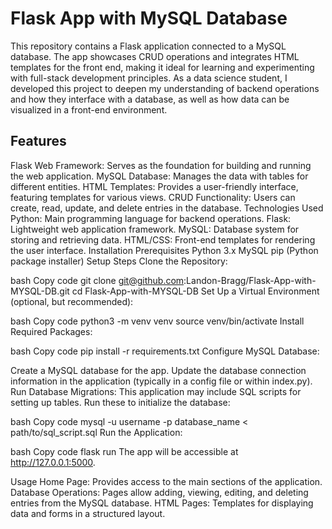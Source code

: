 # Flask App with MySQL Database
This repository contains a Flask application connected to a MySQL database. The app showcases CRUD operations and integrates HTML templates for the front end, making it ideal for learning and experimenting with full-stack development principles. As a data science student, I developed this project to deepen my understanding of backend operations and how they interface with a database, as well as how data can be visualized in a front-end environment.

## Features
Flask Web Framework: Serves as the foundation for building and running the web application.
MySQL Database: Manages the data with tables for different entities.
HTML Templates: Provides a user-friendly interface, featuring templates for various views.
CRUD Functionality: Users can create, read, update, and delete entries in the database.
Technologies Used
Python: Main programming language for backend operations.
Flask: Lightweight web application framework.
MySQL: Database system for storing and retrieving data.
HTML/CSS: Front-end templates for rendering the user interface.
Installation
Prerequisites
Python 3.x
MySQL
pip (Python package installer)
Setup Steps
Clone the Repository:

bash
Copy code
git clone git@github.com:Landon-Bragg/Flask-App-with-MYSQL-DB.git
cd Flask-App-with-MYSQL-DB
Set Up a Virtual Environment (optional, but recommended):

bash
Copy code
python3 -m venv venv
source venv/bin/activate
Install Required Packages:

bash
Copy code
pip install -r requirements.txt
Configure MySQL Database:

Create a MySQL database for the app.
Update the database connection information in the application (typically in a config file or within index.py).
Run Database Migrations: This application may include SQL scripts for setting up tables. Run these to initialize the database:

bash
Copy code
mysql -u username -p database_name < path/to/sql_script.sql
Run the Application:

bash
Copy code
flask run
The app will be accessible at http://127.0.0.1:5000.

Usage
Home Page: Provides access to the main sections of the application.
Database Operations: Pages allow adding, viewing, editing, and deleting entries from the MySQL database.
HTML Pages: Templates for displaying data and forms in a structured layout.
